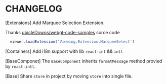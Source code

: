 # CHANGELOG

[Extensions] Add Marquee Selection Extension.

Thanks [ubicleDowns/webgl-code-samples](https://github.com/cubicleDowns/webgl-code-samples/blob/master/canvas-interaction/marquee-select.html) sorce code

```javascript
  viewer.loadExtension('Viewing.Extension.MarqueeSelect')
```

[Containers] Add i18n support with lib `react-int` && `intl`

[BaseComponet] The `BaseComponent` inherits `formatMessage` method provied by `react-intl`.

[Base] Share `store` in project by moving `store` into single file.